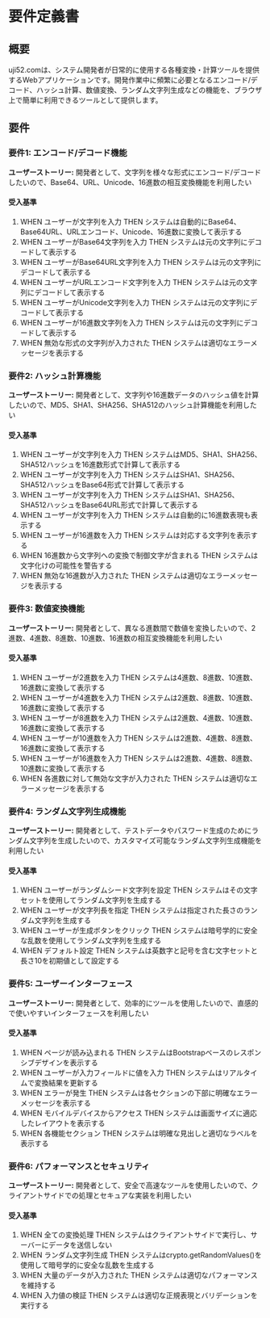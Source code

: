 # 要件定義書

## 概要

uji52.comは、システム開発者が日常的に使用する各種変換・計算ツールを提供するWebアプリケーションです。開発作業中に頻繁に必要となるエンコード/デコード、ハッシュ計算、数値変換、ランダム文字列生成などの機能を、ブラウザ上で簡単に利用できるツールとして提供します。

## 要件

### 要件1: エンコード/デコード機能

**ユーザーストーリー:** 開発者として、文字列を様々な形式にエンコード/デコードしたいので、Base64、URL、Unicode、16進数の相互変換機能を利用したい

#### 受入基準

1. WHEN ユーザーが文字列を入力 THEN システムは自動的にBase64、Base64URL、URLエンコード、Unicode、16進数に変換して表示する
2. WHEN ユーザーがBase64文字列を入力 THEN システムは元の文字列にデコードして表示する
3. WHEN ユーザーがBase64URL文字列を入力 THEN システムは元の文字列にデコードして表示する
4. WHEN ユーザーがURLエンコード文字列を入力 THEN システムは元の文字列にデコードして表示する
5. WHEN ユーザーがUnicode文字列を入力 THEN システムは元の文字列にデコードして表示する
6. WHEN ユーザーが16進数文字列を入力 THEN システムは元の文字列にデコードして表示する
7. WHEN 無効な形式の文字列が入力された THEN システムは適切なエラーメッセージを表示する

### 要件2: ハッシュ計算機能

**ユーザーストーリー:** 開発者として、文字列や16進数データのハッシュ値を計算したいので、MD5、SHA1、SHA256、SHA512のハッシュ計算機能を利用したい

#### 受入基準

1. WHEN ユーザーが文字列を入力 THEN システムはMD5、SHA1、SHA256、SHA512ハッシュを16進数形式で計算して表示する
2. WHEN ユーザーが文字列を入力 THEN システムはSHA1、SHA256、SHA512ハッシュをBase64形式で計算して表示する
3. WHEN ユーザーが文字列を入力 THEN システムはSHA1、SHA256、SHA512ハッシュをBase64URL形式で計算して表示する
4. WHEN ユーザーが文字列を入力 THEN システムは自動的に16進数表現も表示する
5. WHEN ユーザーが16進数を入力 THEN システムは対応する文字列を表示する
6. WHEN 16進数から文字列への変換で制御文字が含まれる THEN システムは文字化けの可能性を警告する
7. WHEN 無効な16進数が入力された THEN システムは適切なエラーメッセージを表示する

### 要件3: 数値変換機能

**ユーザーストーリー:** 開発者として、異なる進数間で数値を変換したいので、2進数、4進数、8進数、10進数、16進数の相互変換機能を利用したい

#### 受入基準

1. WHEN ユーザーが2進数を入力 THEN システムは4進数、8進数、10進数、16進数に変換して表示する
2. WHEN ユーザーが4進数を入力 THEN システムは2進数、8進数、10進数、16進数に変換して表示する
3. WHEN ユーザーが8進数を入力 THEN システムは2進数、4進数、10進数、16進数に変換して表示する
4. WHEN ユーザーが10進数を入力 THEN システムは2進数、4進数、8進数、16進数に変換して表示する
5. WHEN ユーザーが16進数を入力 THEN システムは2進数、4進数、8進数、10進数に変換して表示する
6. WHEN 各進数に対して無効な文字が入力された THEN システムは適切なエラーメッセージを表示する

### 要件4: ランダム文字列生成機能

**ユーザーストーリー:** 開発者として、テストデータやパスワード生成のためにランダム文字列を生成したいので、カスタマイズ可能なランダム文字列生成機能を利用したい

#### 受入基準

1. WHEN ユーザーがランダムシード文字列を設定 THEN システムはその文字セットを使用してランダム文字列を生成する
2. WHEN ユーザーが文字列長を指定 THEN システムは指定された長さのランダム文字列を生成する
3. WHEN ユーザーが生成ボタンをクリック THEN システムは暗号学的に安全な乱数を使用してランダム文字列を生成する
4. WHEN デフォルト設定 THEN システムは英数字と記号を含む文字セットと長さ10を初期値として設定する

### 要件5: ユーザーインターフェース

**ユーザーストーリー:** 開発者として、効率的にツールを使用したいので、直感的で使いやすいインターフェースを利用したい

#### 受入基準

1. WHEN ページが読み込まれる THEN システムはBootstrapベースのレスポンシブデザインを表示する
2. WHEN ユーザーが入力フィールドに値を入力 THEN システムはリアルタイムで変換結果を更新する
3. WHEN エラーが発生 THEN システムは各セクションの下部に明確なエラーメッセージを表示する
4. WHEN モバイルデバイスからアクセス THEN システムは画面サイズに適応したレイアウトを表示する
5. WHEN 各機能セクション THEN システムは明確な見出しと適切なラベルを表示する

### 要件6: パフォーマンスとセキュリティ

**ユーザーストーリー:** 開発者として、安全で高速なツールを使用したいので、クライアントサイドでの処理とセキュアな実装を利用したい

#### 受入基準

1. WHEN 全ての変換処理 THEN システムはクライアントサイドで実行し、サーバーにデータを送信しない
2. WHEN ランダム文字列生成 THEN システムはcrypto.getRandomValues()を使用して暗号学的に安全な乱数を生成する
3. WHEN 大量のデータが入力された THEN システムは適切なパフォーマンスを維持する
4. WHEN 入力値の検証 THEN システムは適切な正規表現とバリデーションを実行する
